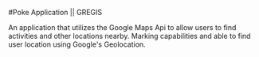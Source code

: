 #Poke Application || GREGIS

An application that utilizes the Google Maps Api to allow users to find activities and other locations nearby. Marking capabilities and able to find user location using Google's Geolocation. 